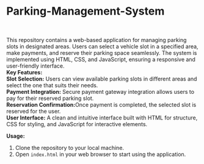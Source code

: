 <h1>Parking-Management-System</h1> <br>

This repository contains a web-based application for managing parking slots in designated areas. Users can select a vehicle slot in a specified area, make payments, and reserve their parking space seamlessly. The system is implemented using HTML, CSS, and JavaScript, ensuring a responsive and user-friendly interface.
<br>
<b>Key Features:</b><br>
<b>Slot Selection:</b> Users can view available parking slots in different areas and select the one that suits their needs.<br>
<b>Payment Integration:</b> Secure payment gateway integration allows users to pay for their reserved parking slot.<br>
<b>Reservation Confirmation:</b>Once payment is completed, the selected slot is reserved for the user.<br>
<b>User Interface:</b> A clean and intuitive interface built with HTML for structure, CSS for styling, and JavaScript for interactive elements.<br>

<b>Usage:</b><br>
1. Clone the repository to your local machine.<br>
2. Open `index.html` in your web browser to start using the application.<br>



